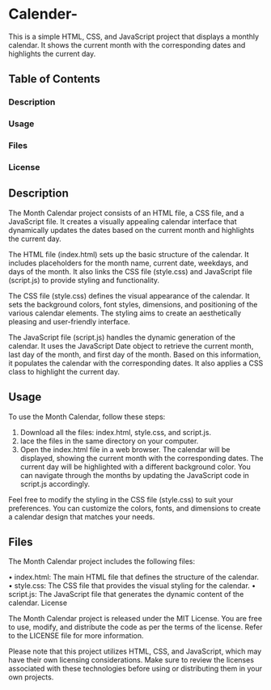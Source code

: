 # Calender-

This is a simple HTML, CSS, and JavaScript project that displays a monthly calendar. It shows the current month with the corresponding dates and highlights the current day.

## Table of Contents

### Description
### Usage
### Files
### License


## Description

The Month Calendar project consists of an HTML file, a CSS file, and a JavaScript file. It creates a visually appealing calendar interface that dynamically updates the dates based on the current month and highlights the current day.

The HTML file (index.html) sets up the basic structure of the calendar. It includes placeholders for the month name, current date, weekdays, and days of the month. It also links the CSS file (style.css) and JavaScript file (script.js) to provide styling and functionality.

The CSS file (style.css) defines the visual appearance of the calendar. It sets the background colors, font styles, dimensions, and positioning of the various calendar elements. The styling aims to create an aesthetically pleasing and user-friendly interface.

The JavaScript file (script.js) handles the dynamic generation of the calendar. It uses the JavaScript Date object to retrieve the current month, last day of the month, and first day of the month. Based on this information, it populates the calendar with the corresponding dates. It also applies a CSS class to highlight the current day.

## Usage

To use the Month Calendar, follow these steps:

1. Download all the files: index.html, style.css, and script.js.
2. lace the files in the same directory on your computer.
3. Open the index.html file in a web browser.
The calendar will be displayed, showing the current month with the corresponding dates. The current day will be highlighted with a different background color. You can navigate through the months by updating the JavaScript code in script.js accordingly.

Feel free to modify the styling in the CSS file (style.css) to suit your preferences. You can customize the colors, fonts, and dimensions to create a calendar design that matches your needs.

## Files

The Month Calendar project includes the following files:

• index.html: The main HTML file that defines the structure of the calendar.
• style.css: The CSS file that provides the visual styling for the calendar.
• script.js: The JavaScript file that generates the dynamic content of the calendar.
License

The Month Calendar project is released under the MIT License. You are free to use, modify, and distribute the code as per the terms of the license. Refer to the LICENSE file for more information.

Please note that this project utilizes HTML, CSS, and JavaScript, which may have their own licensing considerations. Make sure to review the licenses associated with these technologies before using or distributing them in your own projects.
